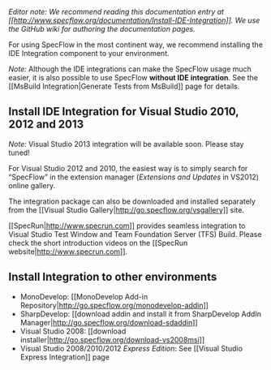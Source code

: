 _Editor note: We recommend reading this documentation entry at [[http://www.specflow.org/documentation/Install-IDE-Integration]]. We use the GitHub wiki for authoring the documentation pages._

For using SpecFlow in the most continent way, we recommend installing the IDE Integration component to your environment.

_Note:_ Although the IDE integrations can make the SpecFlow usage much easier, it is also possible to use SpecFlow **without IDE integration**. See the [[MsBuild Integration|Generate Tests from MsBuild]] page for details. 

## Install IDE Integration for Visual Studio 2010, 2012 and 2013

_Note:_ Visual Studio 2013 integration will be available soon. Please stay tuned!

For Visual Studio 2012 and 2010, the easiest way is to simply search for “SpecFlow” in the extension manager (_Extensions and Updates_ in VS2012) online gallery.

The integration package can also be downloaded and installed separately from the [[Visual Studio Gallery|http://go.specflow.org/vsgallery]] site.

[[SpecRun|http://www.specrun.com]] provides seamless integration to Visual Studio Test Window and Team Foundation Server (TFS) Build. Please check the short introduction videos on the [[SpecRun website|http://www.specrun.com]].

## Install Integration to other environments

* MonoDevelop: [[MonoDevelop Add-in Repository|http://go.specflow.org/monodevelop-addin]]
* SharpDevelop: [[download addin and install it from SharpDevelop AddIn Manager|http://go.specflow.org/download-sdaddin]]
* Visual Studio 2008: [[download installer|http://go.specflow.org/download-vs2008msi]]
* Visual Studio 2008/2010/2012 _Express Edition_: See [[Visual Studio Express Integration]] page

